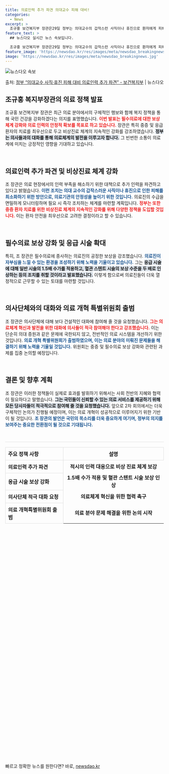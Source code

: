 ```yaml
---
title: 의료인력 추가 파견 의대교수 피해 대비!
categories:
  - News
excerpt: >
  조규홍 보건복지부 장관은29일 정부는 의대교수의 갑작스런 사직이나 휴진으로 환자에게 피해가 발생하지 않도록 …
feature_text: >
  ## 뉴스다오 실시간 뉴스 속보입니다.

  조규홍 보건복지부 장관은29일 정부는 의대교수의 갑작스런 사직이나 휴진으로 환자에게 피해가 발생하지 않도록 …
feature_image: 'https://newsdao.kr/res/images/meta/newsdao_breakingnews.jpg'
image: 'https://newsdao.kr/res/images/meta/newsdao_breakingnews.jpg'
---
```


![뉴스다오 속보](https://newsdao.kr/res/images/meta/newsdao_breakingnews.jpg)

<p>출처: <a href="https://newsdao.kr/3692" rel="dofollow">정부 “의대교수 사직·휴진 피해 대비 의료인력 추가 파견”   - 보건복지부</a> | 뉴스다오</p>

<h2 data-ke-size="size26">조규홍 복지부장관의 의료 정책 발표</h2>

<p data-ke-size="size16">조규홍 보건복지부 장관은 최근 의료 분야에서의 구체적인 행보와 함께 복지 정책을 통해 국민 건강을 강화하겠다는 의지를 표명했습니다. <b><span style="color: #ee2323;">이번 발표는 필수의료에 대한 보상 체계 강화와 의료 인력의 안정적 확보를 목표로 하고 있습니다.</span></b> 장관은 특히 중증 및 응급 환자의 치료를 최우선으로 두고 비상진료 체계의 지속적인 강화를 강조하였습니다. <b><span style="background-color: #21538527;">정부는 의사들과의 대화를 통해 의료체계의 발전을 이루고자 합니다.</span></b> 그 빈번한 소통이 의료계에 미치는 긍정적인 영향을 기대하고 있습니다.</p>

<p data-ke-size="size16">&nbsp;</p>

<h2 data-ke-size="size26">의료인력 추가 파견 및 비상진료 체계 강화</h2>

<p data-ke-size="size16">조 장관은 의료 현장에서의 인력 부족을 해소하기 위한 대책으로 추가 인력을 파견하고 있다고 밝혔습니다. <b><span style="color: #1a5490;">이런 조치는 의대 교수의 갑작스러운 사직이나 휴진으로 인한 피해를 최소화하기 위한 방안으로, 의료기관의 안정성을 높이기 위한 것입니다.</span></b> 의료진의 수급을 면밀하게 모니터링하며 필요 시 즉각 조치하는 체계를 마련할 계획입니다. <b><span style="color: #ee2323;">정부는 또한 중증 환자 치료를 위한 비상진료 체계의 지속적인 강화를 위해 다양한 정책을 도입할 것입니다.</span></b> 이는 환자 안전을 최우선으로 고려한 결정이라고 할 수 있습니다.</p>

<p data-ke-size="size16">&nbsp;</p>

<h2 data-ke-size="size26">필수의료 보상 강화 및 응급 시술 확대</h2>

<p data-ke-size="size16">특히, 조 장관은 필수의료에 종사하는 의료진의 공정한 보상을 강조했습니다. <b><span style="color: #1a5490;">의료진이 자부심을 느낄 수 있는 환경을 조성하기 위해 노력을 기울이고 있습니다.</span></b> 그는 <b><span style="background-color: #21538527;">응급 시술에 대해 일반 시술의 1.5배 수가를 적용하고, 혈관 스텐트 시술의 보상 수준을 두 배로 인상하는 등의 조치를 취할 것이라고 발표했습니다.</span></b> 이렇게 함으로써 의료진들이 더욱 열정적으로 근무할 수 있는 토대를 마련할 것입니다.</p>

<p data-ke-size="size16">&nbsp;</p>

<h2 data-ke-size="size26">의사단체와의 대화와 의료 개혁 특별위원회 출범</h2>

<p data-ke-size="size16">조 장관은 의사단체에 대해 보다 건설적인 대화에 참여해 줄 것을 요청했습니다. <b><span style="color: #ee2323;">그는 의료체계 혁신과 발전을 위한 대화에 의사들이 적극 참여해야 한다고 강조했습니다.</span></b> 이는 단순히 의대 증원과 같은 문제에 국한되지 않고, 전반적인 의료 시스템을 개선하기 위한 것입니다. <b><span style="color: #1a5490;">의료 개혁 특별위원회가 출범하였으며, 이는 의료 분야의 미뤄진 문제들을 해결하기 위해 노력을 기울일 것입니다.</span></b> 위원회는 중증 및 필수의료 보상 강화와 관련된 과제를 집중 논의할 예정입니다.</p>

<p data-ke-size="size16">&nbsp;</p>

<h2 data-ke-size="size26">결론 및 향후 계획</h2>

<p data-ke-size="size16">조 장관은 이러한 정책들이 실제로 효과를 발휘하기 위해서는 사회 전반의 지혜와 협력이 필요하다고 말했습니다. <b><span style="background-color: #21538527;">그는 국민들이 신뢰할 수 있는 의료 서비스를 제공하기 위해 모든 당사자들이 적극적으로 참여해 줄 것을 요청했습니다.</span></b> 앞으로 2차 회의에서는 더욱 구체적인 논의가 진행될 예정이며, 이는 의료 개혁이 성공적으로 이루어지기 위한 기반이 될 것입니다. <b><span style="color: #1a5490;">조 장관의 발언은 국민의 목소리를 더욱 중요하게 여기며, 정부의 의지를 보여주는 중요한 전환점이 될 것으로 기대됩니다.</span></b></p>

<p data-ke-size="size16">&nbsp;</p>

<hr style="height: 1px; border: none; background-color: #ddd;"/>
<table style="width: 100%; border-collapse: collapse;">
  <tr>
    <th style="text-align: left; height: 30px; padding: 8px; border: 1px solid #ddd;">주요 정책 사항</th>
    <th style="text-align: center; height: 30px; padding: 8px; border: 1px solid #ddd;">설명</th>
  </tr>
  <tr>
    <td style="text-align: left; height: 17px; padding: 8px; border: 1px solid #ddd;"><b>의료인력 추가 파견</b></td>
    <td style="text-align: center; height: 17px;"><b>적시의 인력 대응으로 비상 진료 체계 보강</b></td>
  </tr>
  <tr>
    <td style="text-align: left; height: 17px; padding: 8px; border: 1px solid #ddd;"><b>응급 시술 보상 강화</b></td>
    <td style="text-align: center; height: 17px;"><b>1.5배 수가 적용 및 혈관 스텐트 시술 보상 인상</b></td>
  </tr>
  <tr>
    <td style="text-align: left; height: 17px; padding: 8px; border: 1px solid #ddd;"><b>의사단체 적극 대화 요청</b></td>
    <td style="text-align: center; height: 17px;"><b>의료체계 혁신을 위한 협력 촉구</b></td>
  </tr>
  <tr>
    <td style="text-align: left; height: 17px; padding: 8px; border: 1px solid #ddd;"><b>의료 개혁특별위원회 출범</b></td>
    <td style="text-align: center; height: 17px;"><b>의료 분야 문제 해결을 위한 논의 시작</b></td>
  </tr>
</table>

<p data-ke-size="size16">&nbsp;</p>

<p data-ke-size="size16">&nbsp;</p>

<p data-ke-size="size16">&nbsp;</p>

<p data-ke-size="size16">&nbsp;</p>

<p data-ke-size="size16">&nbsp;</p>

<p data-ke-size="size16">&nbsp;</p>

<p data-ke-size="size16">&nbsp;</p>

<p data-ke-size="size16">&nbsp;</p>

<p data-ke-size="size16">&nbsp;</p>

<p data-ke-size="size16">&nbsp;</p>

<p data-ke-size="size16">&nbsp;</p>

<p data-ke-size="size16">&nbsp;</p>

<p data-ke-size="size16">&nbsp;</p>

<p data-ke-size="size16">&nbsp;</p>

<p data-ke-size="size16">&nbsp;</p>

<p data-ke-size="size16">&nbsp;</p> 

<p data-ke-size="size16">&nbsp;</p> 

<p data-ke-size="size16">&nbsp;</p> 

<p data-ke-size="size16">&nbsp;</p>  

<p data-ke-size="size16">&nbsp;</p> 

<p data-ke-size="size16">&nbsp;</p> 

<p data-ke-size="size16">&nbsp;</p> 

<p data-ke-size="size16">&nbsp;</p>  

<p data-ke-size="size16">&nbsp;</p>  

빠르고 정확한 뉴스를 원한다면? 바로, <a href="https://newsdao.kr" rel="dofollow">newsdao.kr</a>


